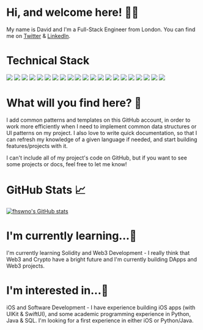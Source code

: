 <!---
fhswno/fhswno is a ✨ special ✨ repository because its `README.md` (this file) appears on your GitHub profile.
You can click the Preview link to take a look at your changes.
--->

# Hi, and welcome here! 👋🏻
My name is David and I'm a Full-Stack Engineer from London. 
You can find me on [Twitter](https://twitter.com/fhswno) & [LinkedIn](https://www.linkedin.com/in/davidohayon1998/).

# Technical Stack

![](https://img.shields.io/badge/OS-macOS-informational?style=flat&logo=<000000>&logoColor=white&color=2bbc8a) ![](https://img.shields.io/badge/OS-Windows-informational?style=flat&logo=<000000>&logoColor=white&color=2bbc8a) ![](https://img.shields.io/badge/OS-Linux-informational?style=flat&logo=<000000>&logoColor=white&color=2bbc8a) ![](https://img.shields.io/badge/Editor-VSCode-informational?style=flat&logo=<000000>&logoColor=white&color=2bbc8a) ![](https://img.shields.io/badge/Editor-IntelliJIdea-informational?style=flat&logo=<000000>&logoColor=white&color=2bbc8a) ![](https://img.shields.io/badge/Code-Swift-informational?style=flat&logo=<000000>&logoColor=white&color=2bbc8a) ![](https://img.shields.io/badge/Code-Python-informational?style=flat&logo=<000000>&logoColor=white&color=2bbc8a) ![](https://img.shields.io/badge/Code-HTML-informational?style=flat&logo=<000000>&logoColor=white&color=2bbc8a) ![](https://img.shields.io/badge/Code-CSS-informational?style=flat&logo=<000000>&logoColor=white&color=2bbc8a) ![](https://img.shields.io/badge/Code-Java-informational?style=flat&logo=<000000>&logoColor=white&color=2bbc8a) ![](https://img.shields.io/badge/Code-JavaScript-informational?style=flat&logo=<000000>&logoColor=white&color=2bbc8a) ![](https://img.shields.io/badge/Code-SwiftUI-informational?style=flat&logo=<000000>&logoColor=white&color=2bbc8a) ![](https://img.shields.io/badge/Code-Firebase-informational?style=flat&logo=<000000>&logoColor=white&color=2bbc8a) ![](https://img.shields.io/badge/Code-Kotlin-informational?style=flat&logo=<000000>&logoColor=white&color=2bbc8a) ![](https://img.shields.io/badge/Code-Node.js-informational?style=flat&logo=<000000>&logoColor=white&color=2bbc8a)
![](https://img.shields.io/badge/Code-UIKit-informational?style=flat&logo=<000000>&logoColor=white&color=2bbc8a) ![](https://img.shields.io/badge/Code-SQL-informational?style=flat&logo=<000000>&logoColor=white&color=2bbc8a) ![](https://img.shields.io/badge/Code-Solidity-informational?style=flat&logo=<000000>&logoColor=white&color=2bbc8a) ![](https://img.shields.io/badge/Tools-AdobeXD-informational?style=flat&logo=<000000>&logoColor=white&color=2bbc8a) ![](https://img.shields.io/badge/Tools-AdobePhotoshop-informational?style=flat&logo=<000000>&logoColor=white&color=2bbc8a) ![](https://img.shields.io/badge/Tools-AdobeIllustrator-informational?style=flat&logo=<000000>&logoColor=white&color=2bbc8a)

# What will you find here? 🤔

I add common patterns and templates on this GitHub account, in order to work more efficiently when I need to implement common data structures or UI patterns on my project. I also love to write quick documentation, so that I can refresh my knowledge of a given language if needed, and start building features/projects with it. 

I can't include all of my project's code on GitHub, but if you want to see some projects or docs, feel free to let me know!

# GitHub Stats 📈

[![fhswno's GitHub stats](https://github-readme-stats.vercel.app/api?username=fhswno)](https://github.com/fhswno/github-README.md)

# I'm currently learning...👶

I'm currently learning Solidity and Web3 Development - I really think that Web3 and Crypto have a bright future and I'm currently building DApps and Web3 projects.

# I'm interested in...👀

iOS and Software Development - I have experience building iOS apps (with UIKit & SwiftUI), and some academic programming experience in Python, Java & SQL. I'm looking for a first experience in either iOS or Python/Java. 













